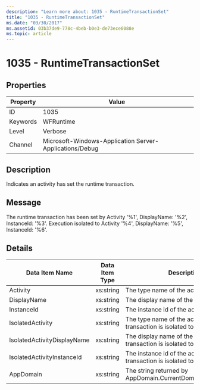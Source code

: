 ```yaml
---
description: "Learn more about: 1035 - RuntimeTransactionSet"
title: "1035 - RuntimeTransactionSet"
ms.date: "03/30/2017"
ms.assetid: 03b37de9-778c-4beb-b0e3-de73ece6088e
ms.topic: article
---
```

# 1035 - RuntimeTransactionSet

## Properties

| Property | Value |
| - | - |
|ID|1035|  
|Keywords|WFRuntime|  
|Level|Verbose|  
|Channel|Microsoft-Windows-Application Server-Applications/Debug|  
  
## Description  

 Indicates an activity has set the runtime transaction.  
  
## Message  

 The runtime transaction has been set by Activity '%1', DisplayName: '%2', InstanceId: '%3'.  Execution isolated to Activity '%4', DisplayName: '%5', InstanceId: '%6'.  
  
## Details  
  
|Data Item Name|Data Item Type|Description|  
|--------------------|--------------------|-----------------|  
|Activity|xs:string|The type name of the activity.|  
|DisplayName|xs:string|The display name of the activity.|  
|InstanceId|xs:string|The instance id of the activity.|  
|IsolatedActivity|xs:string|The type name of the activity that the transaction is isolated to.|  
|IsolatedActivityDisplayName|xs:string|The display name of the activity that the transaction is isolated to.|  
|IsolatedActivityInstanceId|xs:string|The instance id of the activity that the transaction is isolated to.|  
|AppDomain|xs:string|The string returned by AppDomain.CurrentDomain.FriendlyName.|
